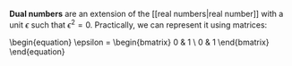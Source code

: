 **Dual numbers** are an extension of the [[real numbers|real number]] with a unit $\epsilon$ such that $\epsilon^2 = 0$. Practically, we can represent it using matrices:

\begin{equation}
\epsilon = \begin{bmatrix} 0 & 1 \\ 0 & 1 \end{bmatrix}
\end{equation}